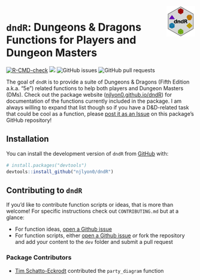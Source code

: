 
<!-- README.md is generated from README.Rmd. Please edit that file -->

<img src="man/figures/dndR_hex.png" align = "right" width = "15%" />

# `dndR`: Dungeons & Dragons Functions for Players and Dungeon Masters

<!-- badges: start -->

[![R-CMD-check](https://github.com/njlyon0/dndR/workflows/R-CMD-check/badge.svg)](https://github.com/njlyon0/dndR/actions)
[![](https://cranlogs.r-pkg.org/badges/dndR)](https://cran.r-project.org/package=dndR)
![GitHub issues](https://img.shields.io/github/issues-raw/njlyon0/dndR)
![GitHub pull
requests](https://img.shields.io/github/issues-pr/njlyon0/dndR)
<!-- badges: end -->

The goal of `dndR` is to provide a suite of Dungeons & Dragons (Fifth
Edition a.k.a. “5e”) related functions to help both players and Dungeon
Masters (DMs). Check out the package website
([njlyon0.github.io/dndR](https://njlyon0.github.io/dndR/)) for
documentation of the functions currently included in the package. I am
always willing to expand that list though so if you have a D&D-related
task that could be cool as a function, please [post it as an
Issue](https://github.com/njlyon0/dndR/issues) on this package’s GitHub
repository!

## Installation

You can install the development version of `dndR` from
[GitHub](https://github.com/) with:

``` r
# install.packages("devtools")
devtools::install_github("njlyon0/dndR")
```

## Contributing to `dndR`

If you’d like to contribute function scripts or ideas, that is more than
welcome! For specific instructions check out `CONTRIBUTING.md` but at a
glance:

- For function ideas, [open a Github
  issue](https://github.com/njlyon0/dndR/issues)
- For function scripts, either [open a Github
  issue](https://github.com/njlyon0/dndR/issues) *or* fork the
  repository and add your content to the `dev` folder and submit a pull
  request

### Package Contributors

- [Tim Schatto-Eckrodt](https://kudusch.de/) contributed the
  `party_diagram` function
